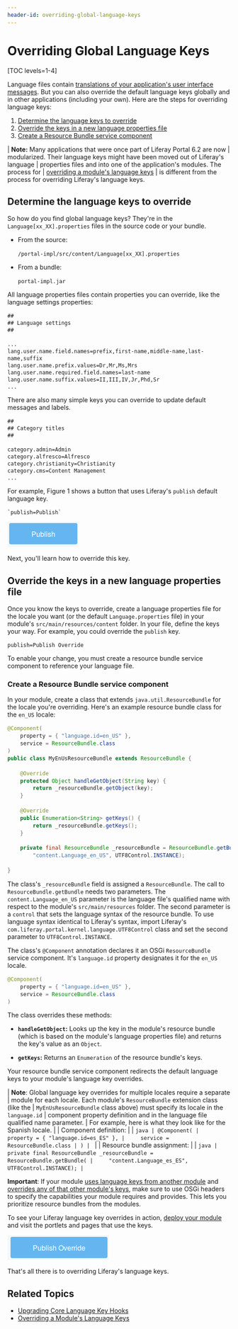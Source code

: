 ```yaml
---
header-id: overriding-global-language-keys
---
```


# Overriding Global Language Keys

[TOC levels=1-4]

Language files contain [translations of your application's user interface 
messages](/docs/7-2/frameworks/-/knowledge_base/f/localizing-your-application). 
But you can also override the default language keys globally and in other 
applications (including your own). Here are the steps for overriding 
language keys:

1.  [Determine the language keys to override](#determine-the-language-keys-to-override)
2.  [Override the keys in a new language properties file](#override-the-keys-in-a-new-language-properties-file)
3.  [Create a Resource Bundle service component](#create-a-resource-bundle-service-component)

| **Note:** Many applications that were once part of Liferay Portal 6.2 are now 
| modularized. Their language keys might have been moved out of Liferay's language 
| properties files and into one of the application's modules. The process for 
| [overriding a module's language keys](/docs/7-2/customization/-/knowledge_base/c/overriding-a-modules-language-keys) 
| is different from the process for overriding Liferay's language keys. 

## Determine the language keys to override

So how do you find global language keys? They're in the 
`Language[xx_XX].properties` files in the source code or your bundle. 

-   From the source:

    `/portal-impl/src/content/Language[xx_XX].properties`

-   From a bundle:

    `portal-impl.jar`

All language properties files contain properties you can override, like the 
language settings properties:

```properties
##
## Language settings
##

...
lang.user.name.field.names=prefix,first-name,middle-name,last-name,suffix
lang.user.name.prefix.values=Dr,Mr,Ms,Mrs
lang.user.name.required.field.names=last-name
lang.user.name.suffix.values=II,III,IV,Jr,Phd,Sr
...
```

There are also many simple keys you can override to update default messages and
labels.

```properties
##
## Category titles
##

category.admin=Admin
category.alfresco=Alfresco
category.christianity=Christianity
category.cms=Content Management
...
```

For example, Figure 1 shows a button that uses Liferay's `publish` default 
language key. 
    
    `publish=Publish`
 
![Figure 1: Messages displayed in Liferay's user interface can be customized.](../../images/standard-publish.png)

Next, you'll learn how to override this key. 

## Override the keys in a new language properties file

Once you know the keys to override, create a language properties file for the 
locale you want (or the default `Language.properties` file) in your module's 
`src/main/resources/content` folder. In your file, define the keys your way. For 
example, you could override the `publish` key. 

```properties
publish=Publish Override
```

To enable your change, you must create a resource bundle service component to 
reference your language file. 

### Create a Resource Bundle service component

In your module, create a class that extends `java.util.ResourceBundle` for the 
locale you're overriding. Here's an example resource bundle class for the 
`en_US` locale:

```java
@Component(
    property = { "language.id=en_US" }, 
    service = ResourceBundle.class
)
public class MyEnUsResourceBundle extends ResourceBundle {

    @Override
    protected Object handleGetObject(String key) {
        return _resourceBundle.getObject(key);
    }

    @Override
    public Enumeration<String> getKeys() {
        return _resourceBundle.getKeys();
    }

    private final ResourceBundle _resourceBundle = ResourceBundle.getBundle(
        "content.Language_en_US", UTF8Control.INSTANCE);

}
```

The class's `_resourceBundle` field is assigned a `ResourceBundle`. The call to 
`ResourceBundle.getBundle` needs two parameters. The `content.Language_en_US` 
parameter is the language file's qualified name with respect to the module's 
`src/main/resources` folder. The second parameter is a `control` that sets the 
language syntax of the resource bundle. To use language syntax identical to 
Liferay's syntax, import Liferay's 
`com.liferay.portal.kernel.language.UTF8Control` class and set the second 
parameter to `UTF8Control.INSTANCE`. 

The class's `@Component` annotation declares it an OSGi `ResourceBundle` service 
component. It's `language.id` property designates it for the `en_US` locale. 

```java
@Component(
    property = { "language.id=en_US" }, 
    service = ResourceBundle.class
)
```

The class overrides these methods:

-   **`handleGetObject`:** Looks up the key in the module's resource bundle 
    (which is based on the module's language properties file) and returns the 
    key's value as an `Object`. 

-   **`getKeys`:** Returns an `Enumeration` of the resource bundle's keys. 

Your resource bundle service component redirects the default language keys to 
your module's language key overrides. 

| **Note**: Global language key overrides for multiple locales require a separate 
| module for each locale. Each module's `ResourceBundle` extension class (like the 
| `MyEnUsResourceBundle` class above) must specify its locale in the `language.id` 
| component property definition and in the language file qualified name parameter. 
| For example, here is what they look like for the Spanish locale. 
| 
| Component definition:
| 
| ```java
| @Component(
|     property = { "language.id=es_ES" },
|     service = ResourceBundle.class
| )
| ```
| 
| Resource bundle assignment:
| 
| ```java
| private final ResourceBundle _resourceBundle = ResourceBundle.getBundle(
|     "content.Language_es_ES", UTF8Control.INSTANCE);
| ```

**Important**: If your module [uses language keys from another module](/docs/7-2/frameworks/-/knowledge_base/f/localizing-your-application#using-a-language-module)
and [overrides any of that other module's keys](/docs/7-2/frameworks/-/knowledge_base/f/localizing-your-application#using-a-language-module-from-a-module),
make sure to use OSGi headers to specify the capabilities your module requires 
and provides. This lets you prioritize resource bundles from the modules. 

To see your Liferay language key overrides in action, 
[deploy your module](/docs/7-2/reference/-/knowledge_base/r/deploying-a-project) 
and visit the portlets and pages that use the keys. 

![Figure 2: This button uses the overridden `publish` key.](../../images/localized-publish.png)

That's all there is to overriding Liferay's language keys. 

## Related Topics

- [Upgrading Core Language Key Hooks](/docs/7-2/tutorials/-/knowledge_base/t/upgrading-core-language-key-hooks)
- [Overriding a Module's Language Keys](/docs/7-2/customization/-/knowledge_base/c/overriding-a-modules-language-keys)
